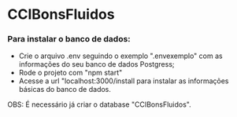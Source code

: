 # CCIBonsFluidos

### Para instalar o banco de dados:
- Crie o arquivo .env seguindo o exemplo ".envexemplo" com as informações do seu banco de dados Postgress;
- Rode o projeto com "npm start"
- Acesse a url "localhost:3000/install para instalar as informações básicas do banco de dados.
    
OBS: É necessário já criar o database "CCIBonsFluidos".
